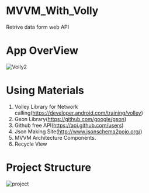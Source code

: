 # MVVM_With_Volly
Retrive data form web API
# App OverView
![Volly2](https://user-images.githubusercontent.com/48696824/82728537-b3d0d000-9d12-11ea-924d-32cea773a4d5.gif)

# Using Materials
01. Volley Library for Network calling(https://developer.android.com/training/volley)
02. Gson Library(https://github.com/google/gson)
03. Github free API(https://api.github.com/users)
04. Json Making Site(http://www.jsonschema2pojo.org/)
05. MVVM Architecture Components.
06. Recycle View

# Project Structure 
![project](https://user-images.githubusercontent.com/48696824/82728879-14f9a300-9d15-11ea-9de5-12d7c25670cf.PNG)
